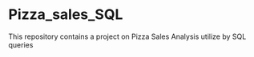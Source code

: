 # Pizza_sales_SQL
This repository contains a project on Pizza Sales Analysis utilize by SQL queries
